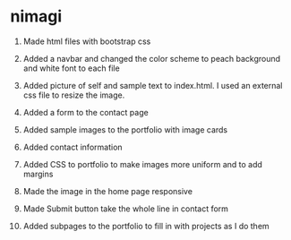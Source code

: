 # nimagi

1. Made html files with bootstrap css

2. Added a navbar and changed the color scheme to peach background and white font to each file

3. Added picture of self and sample text to index.html. I used an external css file to resize the image. 

4. Added a form to the contact page

5. Added sample images to the portfolio with image cards

6. Added contact information

7. Added CSS to portfolio to make images more uniform and to add margins

8. Made the image in the home page responsive

9. Made Submit button take the whole line in contact form

10. Added subpages to the portfolio to fill in with projects as I do them 
